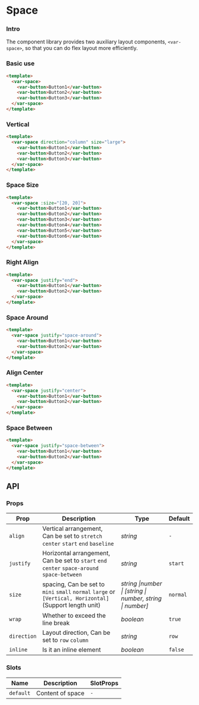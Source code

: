 # Space

### Intro

The component library provides two auxiliary layout components,
`<var-space>`,
so that you can do flex layout more efficiently.

### Basic use

```html
<template>
  <var-space>
    <var-button>Button1</var-button>
    <var-button>Button2</var-button>
    <var-button>Button3</var-button>
  </var-space>
</template>
```

### Vertical

```html
<template>
  <var-space direction="column" size="large">
    <var-button>Button1</var-button>
    <var-button>Button2</var-button>
    <var-button>Button3</var-button>
  </var-space>
</template>
```

### Space Size

```html
<template>
  <var-space :size="[20, 20]">
    <var-button>Button1</var-button>
    <var-button>Button2</var-button>
    <var-button>Button3</var-button>
    <var-button>Button4</var-button>
    <var-button>Button5</var-button>
    <var-button>Button6</var-button>
  </var-space>
</template>
```

### Right Align

```html
<template>
  <var-space justify="end">
    <var-button>Button1</var-button>
    <var-button>Button2</var-button>
  </var-space>
</template>
```

### Space Around

```html
<template>
  <var-space justify="space-around">
    <var-button>Button1</var-button>
    <var-button>Button2</var-button>
  </var-space>
</template>
```

### Align Center

```html
<template>
  <var-space justify="center">
    <var-button>Button1</var-button>
    <var-button>Button2</var-button>
  </var-space>
</template>
```

### Space Between

```html
<template>
  <var-space justify="space-between">
    <var-button>Button1</var-button>
    <var-button>Button2</var-button>
  </var-space>
</template>
```

## API

### Props

|     Prop      |      Description     |     Type   |    Default  |
| ------------- | ------------ | --------- | --------- |
|    `align`   |   Vertical arrangement, Can be set to `stretch` `center` `start` `end` `baseline` | _string_  |   `-`|
|`justify`|Horizontal arrangement, Can be set to `start` `end` `center` `space-around` `space-between`|_string_|`start`|
|     `size`   |   spacing, Can be set to `mini` `small` `normal` `large` or `[Vertical, Horizontal]`(Support length unit)| _string \|number \| [string \| number, string \| number]_ |`normal`|
|`wrap`|Whether to exceed the line break|_boolean_|`true`|
|`direction`|Layout direction, Can be set to `row` `column`|_string_|`row`|
|`inline`|Is it an inline element|_boolean_|`false`|

### Slots

| Name | Description      | SlotProps |
| --- |------------------| --- |
| `default` | Content of space | `-` |
